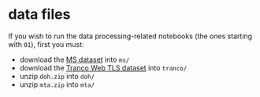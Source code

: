 # data files
If you wish to run the data processing-related notebooks (the ones starting with `01`), first you must:
 * download the [MS dataset](https://osf.io/b64e5/) into `ms/`
 * download the [Tranco Web TLS dataset](https://osf.io/zq9vs/) into `tranco/`
 * unzip `doh.zip` into `doh/`
 * unzip `mta.zip` into `mta/`